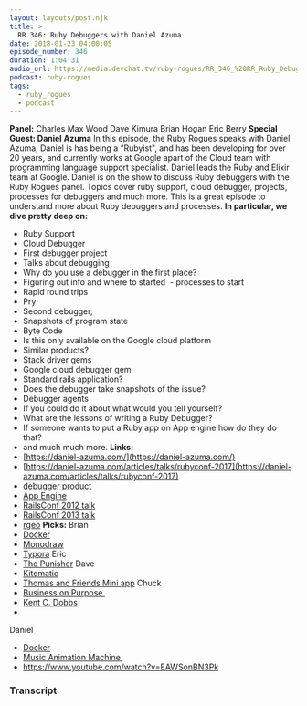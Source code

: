```yaml
---
layout: layouts/post.njk
title: >
  RR 346: Ruby Debuggers with Daniel Azuma
date: 2018-01-23 04:00:05
episode_number: 346
duration: 1:04:31
audio_url: https://media.devchat.tv/ruby-rogues/RR_346_%20RR_Ruby_Debuggers_with_Daniel_Azuma.mp3
podcast: ruby-rogues
tags:
  - ruby_rogues
  - podcast
---
```


**Panel:** Charles Max Wood Dave Kimura Brian Hogan Eric Berry **Special Guest: Daniel Azuma** In this episode, the Ruby Rogues speaks with Daniel Azuma, Daniel is has being a “Rubyist", and has been developing for over 20 years, and currently works at Google apart of the Cloud team with programming language support specialist. Daniel leads the Ruby and Elixir team at Google. Daniel is on the show to discuss Ruby debuggers with the Ruby Rogues panel. Topics cover ruby support, cloud debugger, projects, processes for debuggers and much more. This is a great episode to understand more about Ruby debuggers and processes. **In particular, we dive pretty deep on:**

- Ruby Support
- Cloud Debugger
- First debugger project
- Talks about debugging
- Why do you use a debugger in the first place?
- Figuring out info and where to started&nbsp; - processes to start
- Rapid round trips
- Pry
- Second debugger,
- Snapshots of program state
- Byte Code
- Is this only available on the Google cloud platform
- Similar products?
- Stack driver gems
- Google cloud debugger gem
- Standard rails application?
- Does the debugger take snapshots of the issue?
- Debugger agents
- If you could do it about what would you tell yourself?
- What are the lessons of writing a Ruby Debugger?
- If someone wants to put a Ruby app on App engine how do they do that?
- and much much more.
  **Links:&nbsp;**
- [https://daniel-azuma.com/](https://daniel-azuma.com/)
- [https://daniel-azuma.com/articles/talks/rubyconf-2017](https://daniel-azuma.com/articles/talks/rubyconf-2017)
- [debugger product](https://cloud.google.com/debugger/)
- [App Engine](https://cloud.google.com/appengine/)
- [RailsConf 2012 talk](https://daniel-azuma.com/articles/talks/railsconf-2012)
- [RailsConf 2013 talk](https://daniel-azuma.com/articles/talks/railsconf-2013)
- [rgeo](https://github.com/rgeo)
  **Picks:** Brian
- [Docker](https://www.docker.com)
- [Monodraw](https://monodraw.helftone.com)
- [Typora](https://typora.io)
  Eric
- [The Punisher](https://www.imdb.com/title/tt5675620/)
  Dave
- [Kitematic](https://kitematic.com)
- [Thomas and Friends Mini app](https://itunes.apple.com/us/app/thomas-friends-minis/id1216643761?mt=8)
  Chuck
- [Business on Purpose&nbsp;](https://itunes.apple.com/us/podcast/my-business-on-purpose/id969222210?mt=2)
- [Kent C. Dobbs](https://devchat.tv/adv-in-angular/mas-020-kent-c-dodds)
-

Daniel

- [Docker](https://www.docker.com)
- [Music Animation Machine&nbsp;](https://musanim.com)
- https://www.youtube.com/watch?v=EAWSonBN3Pk

### Transcript
